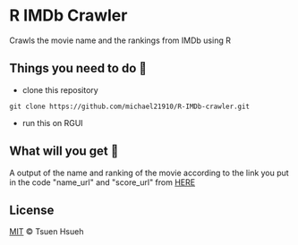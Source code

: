 # R IMDb Crawler
Crawls the movie name and the rankings from IMDb using R

## Things you need to do :open_book:
* clone this repository
```
git clone https://github.com/michael21910/R-IMDb-crawler.git
```
* run this on RGUI

## What will you get :icecream:
A output of the name and ranking of the movie according to the link you put in the code "name_url" and "score_url" from [HERE](https://www.imdb.com/)

## License
[MIT](LICENSE) © Tsuen Hsueh
